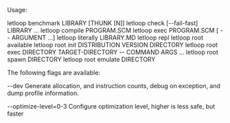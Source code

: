 Usage:

  letloop benchmark LIBRARY [THUNK [N]]
  letloop check [--fail-fast] LIBRARY ...
  letloop compile PROGRAM.SCM
  letloop exec PROGRAM.SCM [ -- ARGUMENT ...]
  letloop literally LIBRARY.MD
  letloop repl
  letloop root available
  letloop root init DISTRIBUTION VERSION DIRECTORY
  letloop root exec DIRECTORY TARGET-DIRECTORY -- COMMAND ARGS ...
  letloop root spawn DIRECTORY
  letloop root emulate DIRECTORY
  
The following flags are available:

  --dev Generate allocation, and instruction counts, debug on
        exception, and dump profile information.

  --optimize-level=0-3 Configure optimization level, higher is less
                       safe, but faster
